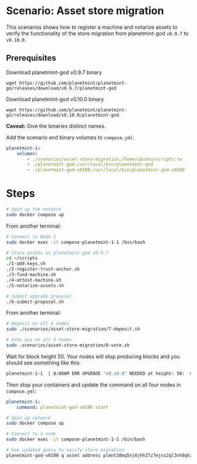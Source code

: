 # Scenario: Asset store migration
This scenarios shows how to register a machine and notarize assets to verify the functionality of the store migration from planetmint-god `v0.9.7` to `v0.10.0`.

## Prerequisites
Download planetmint-god v0.9.7 binary

`wget https://github.com/planetmint/planetmint-go/releases/download/v0.9.7/planetmint-god`

Download planetmint-god v0.10.0 binary

`wget https://github.com/planetmint/planetmint-go/releases/download/v0.10.0/planetmint-god`

**Caveat:** Give the binaries distinct names.

Add the scenario and binary volumes to `compose.yml`:
```yaml
planetmint-1:
    volumes:
        - ./scenarios/asset-store-migration:/home/ubuntu/scripts:rw
        - ./planetmint-god:/usr/local/bin/planetmint-god
        - ./planetmint-god-v0100:/usr/local/bin/planetmint-god-v0100
```

# Steps
```bash
# Spin up the network
sudo docker compose up
```

From another terminal:
```bash
# Connect to Node 1
sudo docker exec -it compose-planetmint-1-1 /bin/bash

# Store assets on planetmint-god v0.9.7
cd ~/scripts
./1-add-keys.sh
./2-register-trust-anchor.sh
./3-fund-machine.sh
./4-attest-machine.sh
./5-notarize-assets.sh

# Submit upgrade proposal
./6-submit-proposal.sh
```

From another terminal:
```bash
# Deposit on all 4 nodes
sudo ./scenarios/asset-store-migration/7-deposit.sh

# Vote yes on all 4 nodes
sudo .scenarios/asset-store-migration/8-vote.sh
```

Wait for block height 50. Your nodes will stop producing blocks and you should see something like this:
```bash
planetmint-1-1  | 8:00AM ERR UPGRADE "v0.10.0" NEEDED at height: 50:  module=server
```

Then stop your containers and update the command on all four nodes in `compose.yml`:
```yaml
planetmint-1:
    command: planetmint-god-v0100 start
```


```bash
# Spin up network
sudo docker compose up

# Connect to a node
sudo docker exec -it compose-planetmint-1-1 /bin/bash

# Use updated query to verify store migration
planetmint-god-v0100 q asset address plmnt10mq5nj8jhh27z7ejnz2ql3nh0qhzjnfvy50877 10
```
